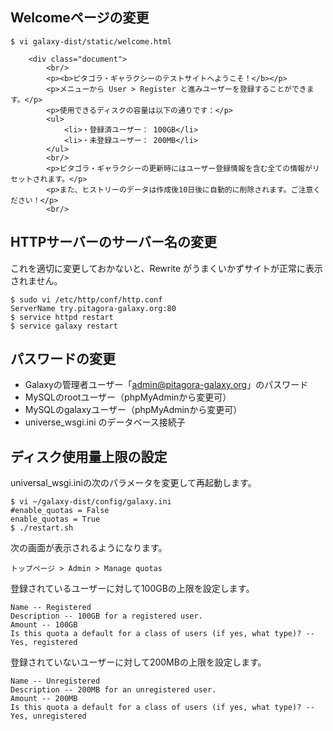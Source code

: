 
Welcomeページの変更
-------------------

    $ vi galaxy-dist/static/welcome.html

        <div class="document">
            <br/>
            <p><b>ピタゴラ・ギャラクシーのテストサイトへようこそ！</b></p>
            <p>メニューから User > Register と進みユーザーを登録することができます。</p>
            <p>使用できるディスクの容量は以下の通りです：</p>
            <ul>
                <li>・登録済ユーザー： 100GB</li>
                <li>・未登録ユーザー： 200MB</li>
            </ul>
            <br/>
            <p>ピタゴラ・ギャラクシーの更新時にはユーザー登録情報を含む全ての情報がリセットされます。</p>
            <p>また、ヒストリーのデータは作成後10日後に自動的に削除されます。ご注意ください！</p>
            <br/>

HTTPサーバーのサーバー名の変更
------------------------------

これを適切に変更しておかないと、Rewrite がうまくいかずサイトが正常に表示されません。

    $ sudo vi /etc/http/conf/http.conf
    ServerName try.pitagora-galaxy.org:80
    $ service httpd restart
    $ service galaxy restart

パスワードの変更
----------------

-   Galaxyの管理者ユーザー「admin@pitagora-galaxy.org」のパスワード
-   MySQLのrootユーザー（phpMyAdminから変更可）
-   MySQLのgalaxyユーザー（phpMyAdminから変更可）
-   universe_wsgi.ini のデータベース接続子

ディスク使用量上限の設定
------------------------

universal_wsgi.iniの次のパラメータを変更して再起動します。

    $ vi ~/galaxy-dist/config/galaxy.ini
    #enable_quotas = False
    enable_quotas = True
    $ ./restart.sh

次の画面が表示されるようになります。

`トップページ > Admin > Manage quotas`

登録されているユーザーに対して100GBの上限を設定します。

    Name -- Registered
    Description -- 100GB for a registered user.
    Amount -- 100GB
    Is this quota a default for a class of users (if yes, what type)? -- Yes, registered

登録されていないユーザーに対して200MBの上限を設定します。

    Name -- Unregistered
    Description -- 200MB for an unregistered user.
    Amount -- 200MB
    Is this quota a default for a class of users (if yes, what type)? -- Yes, unregistered